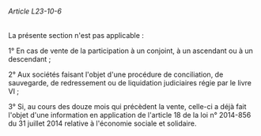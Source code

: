 ###### Article L23-10-6

La présente section n'est pas applicable :

1° En cas de vente de la participation à un conjoint, à un ascendant ou à un descendant ;

2° Aux sociétés faisant l'objet d'une procédure de conciliation, de sauvegarde, de redressement ou de liquidation judiciaires régie par le livre VI ;

3° Si, au cours des douze mois qui précèdent la vente, celle-ci a déjà fait l'objet d'une information en application de l'article 18 de la loi n° 2014-856 du 31 juillet 2014 relative à l'économie sociale et solidaire.

